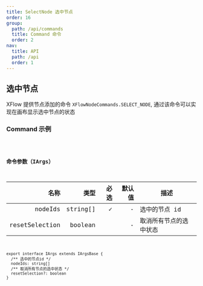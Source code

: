 ```yaml
---
title: SelectNode 选中节点
order: 16
group:
  path: /api/commands
  title: Command 命令
  order: 2
nav:
  title: API
  path: /api
  order: 1
---
```


## 选中节点

XFlow 提供节点添加的命令 `XFlowNodeCommands.SELECT_NODE`, 通过该命令可以实现在画布显示选中节点的状态

### Command 示例

<code src="./demos/index.tsx" classname="node-select-demo" />

### 命令参数（IArgs）

|           名称 |     类型 | 必选 | 默认值 | 描述                   |
| -------------: | -------: | ---: | -----: | ---------------------- |
|        nodeIds | string[] |    ✓ |      - | 选中的节点 id          |
| resetSelection |  boolean |      |      - | 取消所有节点的选中状态 |

```tsx | pure
export interface IArgs extends IArgsBase {
  /** 选中的节点id */
  nodeIds: string[]
  /** 取消所有节点的选中状态 */
  resetSelection?: boolean
}
```
